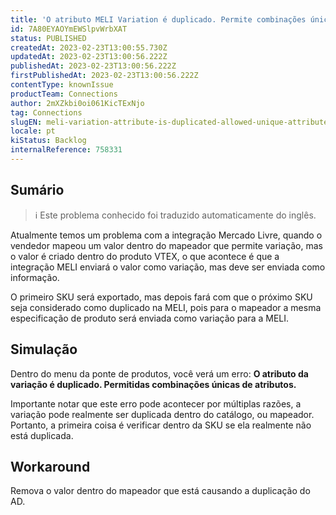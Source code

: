 ```yaml
---
title: 'O atributo MELI Variation é duplicado. Permite combinações únicas de atributos.'
id: 7A80EYAOYmEWSlpvWrbXAT
status: PUBLISHED
createdAt: 2023-02-23T13:00:55.730Z
updatedAt: 2023-02-23T13:00:56.222Z
publishedAt: 2023-02-23T13:00:56.222Z
firstPublishedAt: 2023-02-23T13:00:56.222Z
contentType: knownIssue
productTeam: Connections
author: 2mXZkbi0oi061KicTExNjo
tag: Connections
slugEN: meli-variation-attribute-is-duplicated-allowed-unique-attributes-combinations
locale: pt
kiStatus: Backlog
internalReference: 758331
---
```


## Sumário

>ℹ️ Este problema conhecido foi traduzido automaticamente do inglês.



Atualmente temos um problema com a integração Mercado Livre, quando o vendedor mapeou um valor dentro do mapeador que permite variação, mas o valor é criado dentro do produto VTEX, o que acontece é que a integração MELI enviará o valor como variação, mas deve ser enviada como informação.

O primeiro SKU será exportado, mas depois fará com que o próximo SKU seja considerado como duplicado na MELI, pois para o mapeador a mesma especificação de produto será enviada como variação para a MELI.


##

## Simulação



Dentro do menu da ponte de produtos, você verá um erro: **O atributo da variação é duplicado. Permitidas combinações únicas de atributos.**

Importante notar que este erro pode acontecer por múltiplas razões, a variação pode realmente ser duplicada dentro do catálogo, ou mapeador. Portanto, a primeira coisa é verificar dentro da SKU se ela realmente não está duplicada.


##

## Workaround



Remova o valor dentro do mapeador que está causando a duplicação do AD.





